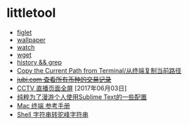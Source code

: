 # littletool

- [figlet](./figlet.md)
- [wallpaper](./wallpaper.md)
- [watch](./watch.md)
- [wget](./wget.md)
- [history && grep](./history-grep.md)
- [Copy the Current Path from Terminal/从终端复制当前路径](./copy-the-current-path-from-terminal.md)
- <del>[jubi.com 查看所有币种的交易记录](./jubicom.md)</del>
- [CCTV 直播页面全屏](./tv.cntv.cn.md) [2017年06月03日]
- [纯粹为了漫游个人使用Sublime Text的一些配置](./Preferences.sublime-settings)
- [Mac 终端 参考手册](./Mac-Terminal-Cheat-Sheet.md)
- [Shell 字符串转驼峰字符串](./toCamelCaseName.sh)
